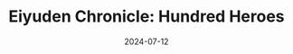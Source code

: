 ---
title: 'Eiyuden Chronicle: Hundred Heroes'
tags:
  - platform_switch
  - genre_rpg
physical: true
digital: false
guide: false
pending: false
date: 2024-07-12
---